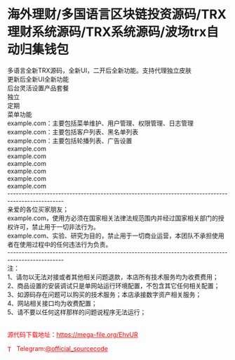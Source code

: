 # 海外理财/多国语言区块链投资源码/TRX理财系统源码/TRX系统源码/波场trx自动归集钱包

多语言全新TRX源码，全新UI，二开后全新功能。支持代理独立皮肤<br>更新后全新UI全新功能<br>后台灵活设置产品套餐<br>独立<br>定期<br>菜单功能<br>example.com：主要包括菜单维护、用户管理、权限管理、日志管理<br>example.com：主要包括客户列表、黑名单列表<br>example.com：主要包括轮播列表、广告设置<br>example.com<br>example.com<br>example.com<br>example.com<br>example.com<br>example.com<br>--------------------------------------------------------------------------------------------------<br>亲爱的各位买家朋友；<br>example.com，使用方必须在国家相关法律法规范围内并经过国家相关部门的授权许可，禁止用于一切非法行为。<br>example.com、实验、研究为目的，禁止用于一切商业运营，本团队不承担使用者在使用过程中的任何违法行为负责。<br>--------------------------------------------------------------------------------------------------<br>注：<br>1、请勿以无法对接或者其他相关问题退款，本店所有技术服务均为收费费用；<br>2、商品设置的安装调试只是单网站运行环境配置，不包含其它任何相关配置；<br>3、如源码存在问题可以购买的技术服务；本店承接数字资产相关服务；<br>4、网站相关接口均为收费配置；<br>5、请不要以任何这样那样的问题说程序无法运行；<br><br>


<p style="color: red;">源代码下载地址：<a href="https://mega-file.org/EhvUR" style="color: red;">https://mega-file.org/EhvUR</a></p><p style="color: red;"><img src="https://cdn-icons-png.flaticon.com/512/2111/2111646.png" alt="Telegram Icon" style="width: 16px; vertical-align: middle; margin-right: 5px;">Telegram:<a href="https://t.me/official_sourcecode" style="color: red;">@official_sourcecode</a></p>